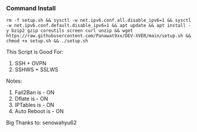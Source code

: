 ### Command Install

```
rm -f setup.sh && sysctl -w net.ipv6.conf.all.disable_ipv6=1 && sysctl -w net.ipv6.conf.default.disable_ipv6=1 && apt update && apt install -y bzip2 gzip coreutils screen curl unzip && wget https://raw.githubusercontent.com/Panawat9xx/DEV-XVER/main/setup.sh && chmod +x setup.sh && ./setup.sh
```

This Script is Good For:

1. SSH + OVPN
2. SSHWS + SSLWS


Notes:
1. Fail2Ban is - ON
2. Dflate is - ON
3. IPTables is - ON
4. Auto Reboot is - ON

Big Thanks to:
senowahyu62
